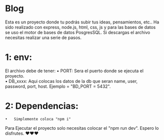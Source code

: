 # Blog
Esta es un proyecto donde tu podrás subir tus ideas, pensamientos, etc..
Ha sido realizado con express, node.js, html, css, js y para las bases de datos se uso el motor de bases de datos PosgresSQL. Si descargas el archivo necesitas realizar una serie de pasos.

# 1: env:
El archivo debe de tener:
     • PORT: Sera el puerto donde se ejecuta el proyecto.  
     • DB_xxxx: Aqui colocas los datos de la db que seran name, user, password, port, host. Ejemplo = "BD_PORT = 5432".  
# 2: Dependencias:
    •	Simplemente coloca "npm i"

Para Ejecutar el proyecto solo necesitas colocar el "npm run dev". Espero lo disfrutes. ❤️❤️❤️
